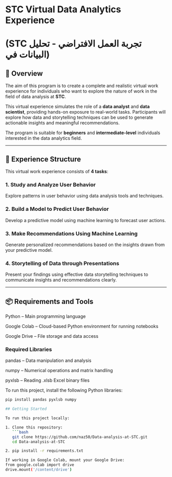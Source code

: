 # STC Virtual Data Analytics Experience
# (STC تجربة العمل الافتراضي - تحليل البيانات في)

## 🧠 Overview

The aim of this program is to create a complete and realistic virtual work experience for individuals who want to explore the nature of work in the field of data analysis at **STC**.

This virtual experience simulates the role of a **data analyst** and **data scientist**, providing hands-on exposure to real-world tasks. Participants will explore how data and storytelling techniques can be used to generate actionable insights and meaningful recommendations.

The program is suitable for **beginners** and **intermediate-level** individuals interested in the data analytics field.

---

## 🧪 Experience Structure

This virtual work experience consists of **4 tasks**:

### 1. Study and Analyze User Behavior
Explore patterns in user behavior using data analysis tools and techniques.

### 2. Build a Model to Predict User Behavior
Develop a predictive model using machine learning to forecast user actions.

### 3. Make Recommendations Using Machine Learning
Generate personalized recommendations based on the insights drawn from your predictive model.

### 4. Storytelling of Data through Presentations
Present your findings using effective data storytelling techniques to communicate insights and recommendations clearly.

---

## 📦 Requirements and Tools
Python – Main programming language

Google Colab – Cloud-based Python environment for running notebooks

Google Drive – File storage and data access

### Required Libraries
pandas – Data manipulation and analysis

numpy – Numerical operations and matrix handling

pyxlsb – Reading .xlsb Excel binary files

To run this project, install the following Python libraries:

```bash
pip install pandas pyxlsb numpy

## Getting Started

To run this project locally:

1. Clone this repository:
   ```bash
   git clone https://github.com/naz50/Data-analysis-at-STC.git
   cd Data-analysis-at-STC

2. pip install -r requirements.txt

If working in Google Colab, mount your Google Drive:
from google.colab import drive
drive.mount('/content/drive')

 ``` 




